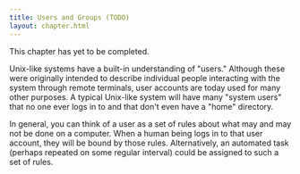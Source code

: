 ```yaml
---
title: Users and Groups (TODO)
layout: chapter.html
---
```


This chapter has yet to be completed.

Unix-like systems have a built-in understanding of "users." Although these were
originally intended to describe individual people interacting with the system
through remote terminals, user accounts are today used for many other purposes.
A typical Unix-like system will have many "system users" that no one ever logs
in to and that don't even have a "home" directory.

In general, you can think of a user as a set of rules about what may and may
not be done on a computer. When a human being logs in to that user account,
they will be bound by those rules. Alternatively, an automated task (perhaps
repeated on some regular interval) could be assigned to such a set of rules.
